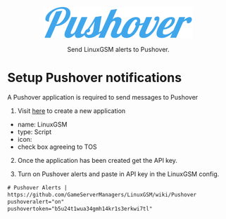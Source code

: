 <a href="https://pushover.net/"><p align="center"><img src="images/pushover/pushover_logo.png" alt="Pushover logo"/></a>
<p align="center">Send LinuxGSM alerts to Pushover.</p>

# Setup Pushover notifications
A Pushover application is required to send messages to Pushover
1. Visit [here](https://pushover.net/apps/build) to create a new application
* name: LinuxGSM
* type: Script
* icon: 
* check box agreeing to TOS

2. Once the application has been created get the API key.

3. Turn on Pushover alerts and paste in API key in the LinuxGSM config.
```
# Pushover Alerts | https://github.com/GameServerManagers/LinuxGSM/wiki/Pushover
pushoveralert="on"
pushovertoken="b5u24t1wua34gmh14kr1s3erkwi7tl"
```